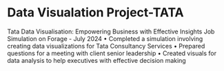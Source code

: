 # Data Visualation Project-TATA
Tata Data Visualisation: Empowering Business with Effective Insights Job Simulation on Forage - July 2024
  •	Completed a simulation involving creating data visualizations for Tata Consultancy Services
  •	Prepared questions for a meeting with client senior leadership
  •	Created visuals for data analysis to help executives with effective decision making
